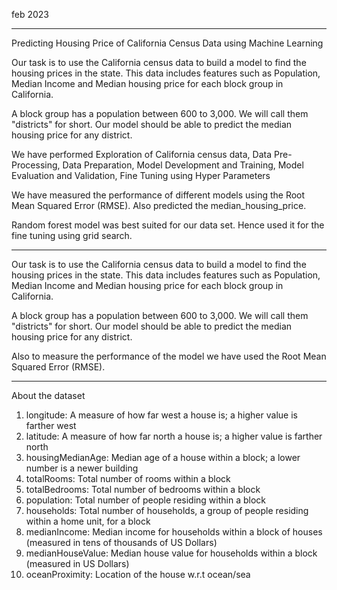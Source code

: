 feb 2023

---------------

Predicting Housing Price of California Census Data using Machine Learning

Our task is to use the California census data to build a model to find the housing prices in the state. This data includes features such as Population, Median Income and Median housing price for each block group in California.

A block group has a population between 600 to 3,000. We will call them "districts" for short. Our model should be able to predict the median housing price for any district.

We have performed Exploration of California census data, Data Pre-Processing, Data Preparation, Model Development and Training, Model Evaluation and Validation, Fine Tuning using Hyper Parameters

We have measured the performance of different models using the Root Mean Squared Error (RMSE). Also predicted the median_housing_price.

Random forest model was best suited for our data set. Hence used it for the fine tuning using grid search.

------------

Our task is to use the California census data to build a model to find the housing prices in the state. This data includes features such as Population, Median Income and Median housing price for each block group in California.

A block group has a population between 600 to 3,000. We will call them "districts" for short. Our model should be able to predict the median housing price for any district.

Also to measure the performance of the model we have used the Root Mean Squared Error (RMSE).

-------------
About the dataset

1. longitude: A measure of how far west a house is; a higher value is farther west
2. latitude: A measure of how far north a house is; a higher value is farther north
3. housingMedianAge: Median age of a house within a block; a lower number is a newer building
4. totalRooms: Total number of rooms within a block
5. totalBedrooms: Total number of bedrooms within a block
6. population: Total number of people residing within a block
7. households: Total number of households, a group of people residing within a home unit, for a block
8. medianIncome: Median income for households within a block of houses (measured in tens of thousands of US Dollars)
9. medianHouseValue: Median house value for households within a block (measured in US Dollars)
10. oceanProximity: Location of the house w.r.t ocean/sea
